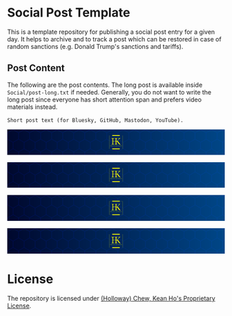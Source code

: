 # Social Post Template

This is a template repository for publishing a social post entry for a given
day. It helps to archive and to track a post which can be restored in case of
random sanctions (e.g. Donald Trump's sanctions and tariffs).




## Post Content

The following are the post contents. The long post is available inside
`Social/post-long.txt` if needed. Generally, you do not want to write the
long post since everyone has short attention span and prefers video materials
instead.

```
Short post text (for Bluesky, GitHub, Mastodon, YouTube).
```

[![image-1](Social/sample.svg)](#)

[![image-2](Social/sample.svg)](#)

[![image-3](Social/sample.svg)](#)

[![image-4](Social/sample.svg)](#)




# License

The repository is licensed under
[(Holloway) Chew, Kean Ho's Proprietary License](LICENSE.txt).
